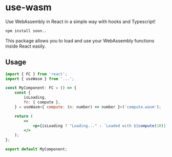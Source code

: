 # use-wasm

Use WebAssembly in React in a simple way with hooks and Typescript!

```bash
npm install soon..
```

This package allows you to load and use your WebAssembly functions inside React easily.

## Usage

```jsx
import { FC } from 'react';
import { useWasm } from '...';

const MyComponent: FC = () => {
	const {
		isLoading,
		fn: { compute },
	} = useWasm<{ compute: (n: number) => number }>('compute.wasm');

	return (
		<>
			<p>{isLoading ? "Loading..." : `Loaded with ${compute(10)}`}</p>
		</>
	);
};

export default MyComponent;
```
